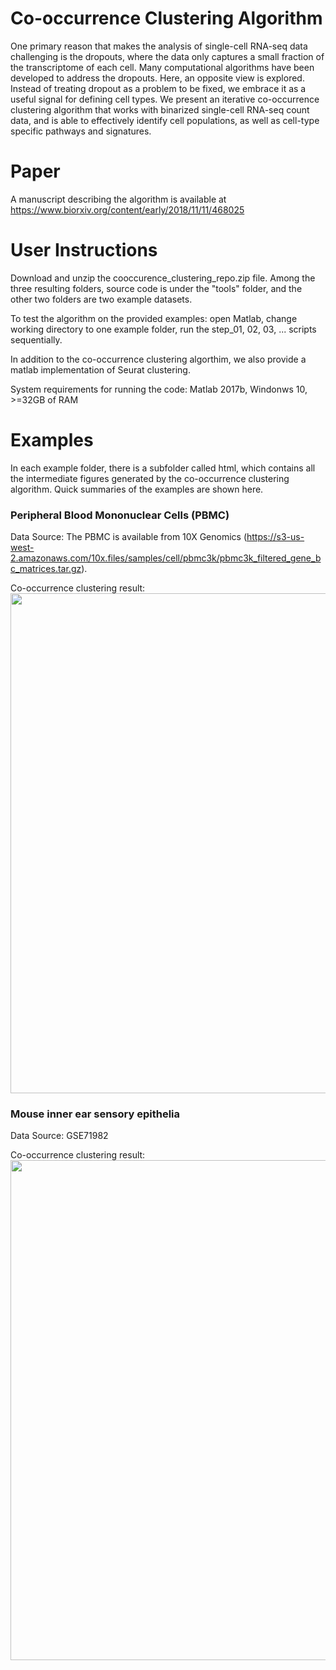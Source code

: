 # Co-occurrence Clustering Algorithm

One primary reason that makes the analysis of single-cell RNA-seq data challenging is the dropouts, where the data only captures a small fraction of the transcriptome of each cell. Many computational algorithms have been developed to address the dropouts. Here, an opposite view is explored. Instead of treating dropout as a problem to be fixed, we embrace it as a useful signal for defining cell types. We present an iterative co-occurrence clustering algorithm that works with binarized single-cell RNA-seq count data, and is able to effectively identify cell populations, as well as cell-type specific pathways and signatures. 

# Paper

A manuscript describing the algorithm is available at https://www.biorxiv.org/content/early/2018/11/11/468025

# User Instructions

Download and unzip the cooccurence_clustering_repo.zip file. Among the three resulting folders, source code is under the "tools" folder, and the other two folders are two example datasets. 

To test the algorithm on the provided examples: open Matlab, change working directory to one example folder, run the step_01, 02, 03, ... scripts sequentially. 

In addition to the co-occurrence clustering algorthim, we also provide a matlab implementation of Seurat clustering.

System requirements for running the code:  Matlab 2017b, Windonws 10, >=32GB of RAM

# Examples

In each example folder, there is a subfolder called html, which contains all the intermediate figures generated by the co-occurrence clustering algorithm. Quick summaries of the examples are shown here. 

### Peripheral Blood Mononuclear Cells (PBMC)

Data Source: The PBMC is available from 10X Genomics (https://s3-us-west-2.amazonaws.com/10x.files/samples/cell/pbmc3k/pbmc3k_filtered_gene_bc_matrices.tar.gz).

Co-occurrence clustering result:
<img src="https://github.com/pqiu/cooccurrence_clustering/blob/master/example_PBMC.PNG" width="800">

### Mouse inner ear sensory epithelia

Data Source: GSE71982

Co-occurrence clustering result:
<img src="https://github.com/pqiu/cooccurrence_clustering/blob/master/example_MouseInnerEar.PNG" width="800">


